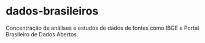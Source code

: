 # dados-brasileiros
Concentração de análises e estudos de dados de fontes como IBGE e Portal Brasileiro de Dados Abertos.
